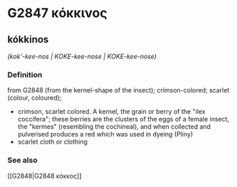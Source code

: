 # G2847 κόκκινος

## kókkinos

_(kok'-kee-nos | KOKE-kee-nose | KOKE-kee-nose)_

### Definition

from G2848 (from the kernel-shape of the insect); crimson-colored; scarlet (colour, coloured); 

- crimson, scarlet colored. A kernel, the grain or berry of the &quot;ilex coccifera&quot;; these berries are the clusters of the eggs of a female insect, the &quot;kermes&quot; (resembling the cochineal), and when collected and pulverised produces a red which was used in dyeing (Pliny)
- scarlet cloth or clothing

### See also

[[G2848|G2848 κόκκος]]
